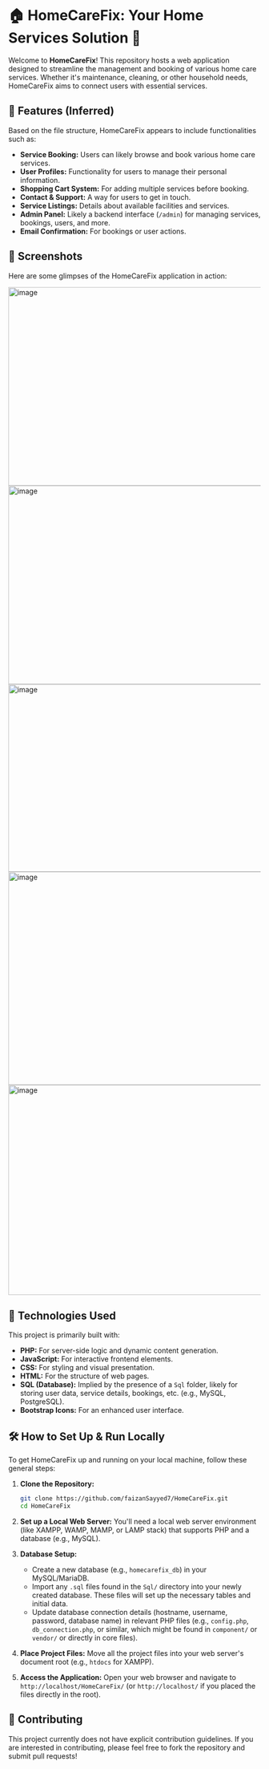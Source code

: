 # 🏠 HomeCareFix: Your Home Services Solution 🔧

Welcome to **HomeCareFix**\! This repository hosts a web application designed to streamline the management and booking of various home care services. Whether it's maintenance, cleaning, or other household needs, HomeCareFix aims to connect users with essential services.

## 🌟 Features (Inferred)

Based on the file structure, HomeCareFix appears to include functionalities such as:

  * **Service Booking:** Users can likely browse and book various home care services.
  * **User Profiles:** Functionality for users to manage their personal information.
  * **Shopping Cart System:** For adding multiple services before booking.
  * **Contact & Support:** A way for users to get in touch.
  * **Service Listings:** Details about available facilities and services.
  * **Admin Panel:** Likely a backend interface (`/admin`) for managing services, bookings, users, and more.
  * **Email Confirmation:** For bookings or user actions.

## 📸 Screenshots

Here are some glimpses of the HomeCareFix application in action:

<img width="829" height="396" alt="image" src="https://github.com/user-attachments/assets/b7610b5c-4f12-4864-b8ba-0d700652b6a0" />

<img width="835" height="396" alt="image" src="https://github.com/user-attachments/assets/7fa49feb-fa12-45a6-b082-69146d04cec2" />

<img width="841" height="374" alt="image" src="https://github.com/user-attachments/assets/d6f0b2fb-a183-403c-9977-bde489511922" />

<img width="840" height="425" alt="image" src="https://github.com/user-attachments/assets/d0b3e44f-c6d3-4409-8ccd-5fbbbc331f6c" />

<img width="852" height="419" alt="image" src="https://github.com/user-attachments/assets/12317ef9-8b2e-43a7-a63d-de2f01228f95" />

## 🚀 Technologies Used

This project is primarily built with:

  * **PHP:** For server-side logic and dynamic content generation.
  * **JavaScript:** For interactive frontend elements.
  * **CSS:** For styling and visual presentation.
  * **HTML:** For the structure of web pages.
  * **SQL (Database):** Implied by the presence of a `Sql` folder, likely for storing user data, service details, bookings, etc. (e.g., MySQL, PostgreSQL).
  * **Bootstrap Icons:** For an enhanced user interface.

## 🛠️ How to Set Up & Run Locally

To get HomeCareFix up and running on your local machine, follow these general steps:

1.  **Clone the Repository:**

    ```bash
    git clone https://github.com/faizanSayyed7/HomeCareFix.git
    cd HomeCareFix
    ```

2.  **Set up a Local Web Server:**
    You'll need a local web server environment (like XAMPP, WAMP, MAMP, or LAMP stack) that supports PHP and a database (e.g., MySQL).

3.  **Database Setup:**

      * Create a new database (e.g., `homecarefix_db`) in your MySQL/MariaDB.
      * Import any `.sql` files found in the `Sql/` directory into your newly created database. These files will set up the necessary tables and initial data.
      * Update database connection details (hostname, username, password, database name) in relevant PHP files (e.g., `config.php`, `db_connection.php`, or similar, which might be found in `component/` or `vendor/` or directly in core files).

4.  **Place Project Files:**
    Move all the project files into your web server's document root (e.g., `htdocs` for XAMPP).

5.  **Access the Application:**
    Open your web browser and navigate to `http://localhost/HomeCareFix/` (or `http://localhost/` if you placed the files directly in the root).

## 🙏 Contributing

This project currently does not have explicit contribution guidelines. If you are interested in contributing, please feel free to fork the repository and submit pull requests\!
